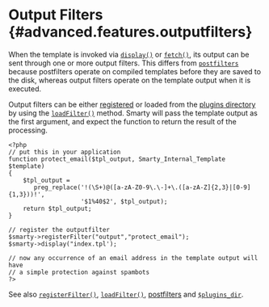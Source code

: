 Output Filters {#advanced.features.outputfilters}
==============

When the template is invoked via [`display()`](#api.display) or
[`fetch()`](#api.fetch), its output can be sent through one or more
output filters. This differs from
[`postfilters`](#advanced.features.postfilters) because postfilters
operate on compiled templates before they are saved to the disk, whereas
output filters operate on the template output when it is executed.

Output filters can be either [registered](#api.register.filter) or
loaded from the [plugins directory](#variable.plugins.dir) by using the
[`loadFilter()`](#api.load.filter) method. Smarty will
pass the template output as the first argument, and expect the function
to return the result of the processing.


    <?php
    // put this in your application
    function protect_email($tpl_output, Smarty_Internal_Template $template)
    {
        $tpl_output =
           preg_replace('!(\S+)@([a-zA-Z0-9\.\-]+\.([a-zA-Z]{2,3}|[0-9]{1,3}))!',
                        '$1%40$2', $tpl_output);
        return $tpl_output;
    }

    // register the outputfilter
    $smarty->registerFilter("output","protect_email");
    $smarty->display("index.tpl');

    // now any occurrence of an email address in the template output will have
    // a simple protection against spambots
    ?>

        

See also [`registerFilter()`](#api.register.filter),
[`loadFilter()`](#api.load.filter),
[postfilters](#advanced.features.postfilters) and
[`$plugins_dir`](#variable.plugins.dir).
